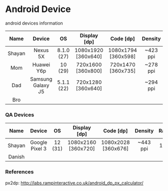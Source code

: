 # Android Device
android devices information

|Name|Device|OS|Display [dp]|Code [dp]|Density|Ratio|Type|
|:---:|:---: |:---:|:---:|:---:|:---:|:---:|:---:|
|Shayan|Nexus 5X|8.1.0 (27)|1080x1920 [360x640]|1080x1794 [360x598]|~423 ppi|16:9|Actual
|Mom|Huawei Y6p|10 (29)|720x1600 [360x800]|720x1470 [360x735]|~278 ppi|20:9|Long
|Dad|Samsung Galaxy J5|5.1.1 (22)|720x1280 [360x640]||~294 ppi|16:9|Actual
|Bro|

### QA Devices
|Name|Device|OS|Display [dp]|Code [dp]|Density|Ratio|Type|
|:---:|:---: |:---:|:---:|:---:|:---:|:---:|:---:|
|Shayan|Google Pixel 3|12 (31)|1080x2160 [360x720]|1080x2028 [360x676]|~443 ppi|18:9|Long
|Danish|

### References
px2dp: http://labs.rampinteractive.co.uk/android_dp_px_calculator/
